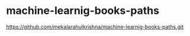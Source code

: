 # machine-learnig-books-paths


https://github.com/mekalarahulkrishna/machine-learnig-books-paths.git
